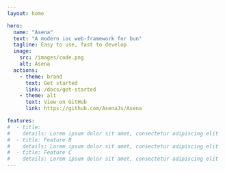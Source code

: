 ```yaml
---
layout: home

hero:
  name: "Asena"
  text: "A modern ioc web-framework for bun"
  tagline: Easy to use, fast to develop
  image:
    src: /images/code.png
    alt: Asena
  actions:
    - theme: brand
      text: Get started
      link: /docs/get-started
    - theme: alt
      text: View on GitHub
      link: https://github.com/AsenaJs/Asena

features:
#  - title: 
#    details: Lorem ipsum dolor sit amet, consectetur adipiscing elit
#  - title: Feature B
#    details: Lorem ipsum dolor sit amet, consectetur adipiscing elit
#  - title: Feature C
#    details: Lorem ipsum dolor sit amet, consectetur adipiscing elit
---
```


